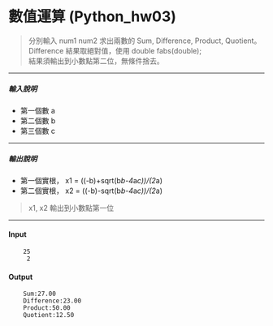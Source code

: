 ﻿# 數值運算 (Python_hw03)>分別輸入 num1 num2 求出兩數的 Sum, Difference, Product, Quotient。  >Difference 結果取絕對值，使用 double fabs(double);  >結果須輸出到小數點第二位，無條件捨去。 ----------- ##### 輸入說明 - 第一個數 a  - 第二個數 b  - 第三個數 c --------------- ##### 輸出說明 - 第一個實根， x1 = ((-b)+sqrt(b*b-4*a*c))/(2*a) - 第二個實根， x2 = ((-b)-sqrt(b*b-4*a*c))/(2*a) > x1, x2 輸出到小數點第一位 --------------- #### Input         25           2#### Output        Sum:27.00          Difference:23.00          Product:50.00          Quotient:12.50  